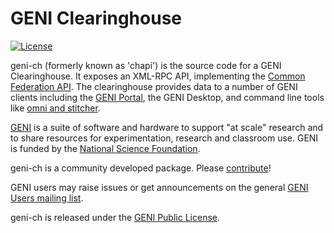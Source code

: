 # GENI Clearinghouse
[![License](https://img.shields.io/badge/license-GENI%20Public%20License-blue.svg)](LICENSE.txt) 

geni-ch (formerly known as 'chapi') is the source code for a GENI Clearinghouse. It exposes an XML-RPC API, implementing the [Common Federation API](http://groups.geni.net/geni/wiki/CommonFederationAPIv2). The clearinghouse provides data to a number of GENI clients including the [GENI Portal](https://portal.geni.net), the GENI Desktop, and command line tools like [omni and stitcher](https://github.com/GENI-NSF/geni-tools).

[GENI](http://www.geni.net) is a suite of software and hardware to support "at scale" research and to share resources for experimentation, research and classroom use. GENI is funded by the [National Science Foundation](http://www.nsf.gov).

geni-ch is a community developed package. Please [contribute](CONTRIBUTING.md)!

GENI users may raise issues or get announcements on the general [GENI Users mailing list](https://groups.google.com/forum/#!forum/geni-users).

geni-ch is released under the [GENI Public License](LICENSE.txt).
